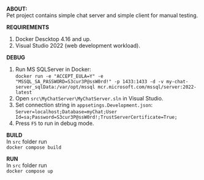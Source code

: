 **ABOUT:**
<br />Pet project contains simple chat server and simple client for manual testing.

**REQUIREMENTS**
1. Docker Descktop 4.16 and up.
2. Visual Studio 2022 (web development workload).

**DEBUG**
1. Run MS SQLServer in Docker:
<br />`docker run -e "ACCEPT_EULA=Y" -e "MSSQL_SA_PASSWORD=S3cur3P@ssW0rd!" -p 1433:1433 -d -v my-chat-server_sqlData:/var/opt/mssql mcr.microsoft.com/mssql/server:2022-latest`
2. Open `src\MyChatServer\MyChatServer.sln` in Visual Studio.
3. Set connection string in `appsetings.Development.json`:
<br />`Server=localhost;Database=myChat;User Id=sa;Password=S3cur3P@ssW0rd!;TrustServerCertificate=True;`
4. Press `F5` to run in debug mode.

**BUILD**
<br />In `src` folder run
<br />`docker compose build`

**RUN**
<br />In `src` folder run
<br />`docker compose up`
